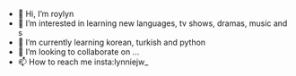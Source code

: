 - 👋 Hi, I’m roylyn
- 👀 I’m interested in learning new languages, tv shows, dramas, music and s
- 🌱 I’m currently learning korean, turkish and python
- 💞️ I’m looking to collaborate on ...
- 📫 How to reach me insta:lynniejw_

<!---
roylyn16/roylyn16 is a ✨ special ✨ repository because its `README.md` (this file) appears on your GitHub profile.
You can click the Preview link to take a look at your changes.
--->
